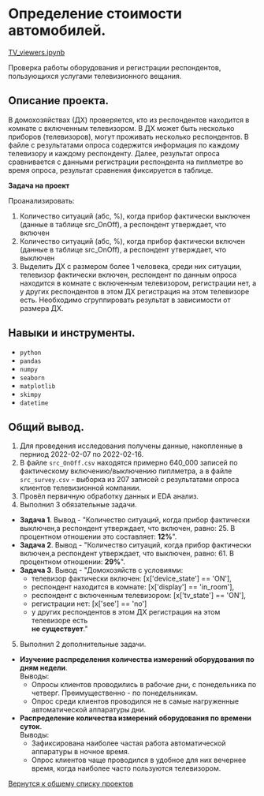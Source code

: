 # Определение стоимости автомобилей.

[TV_viewers.ipynb](TV_viewers.ipynb "notebook.ipynb")


Проверка работы оборудования и регистрации респондентов, пользующихся услугами телевизионного вещания.

## Описание проекта.

В домохозяйствах (ДХ) проверяется, кто из респондентов находится в комнате с включенным телевизором. В ДХ может быть несколько приборов (телевизоров), могут проживать несколько респондентов. В файле с результатами опроса содержится информация по каждому телевизору и каждому респонденту. Далее, результат опроса сравнивается с данными регистрации респондента на пиплметре во время опроса, результат сравнения фиксируется в таблице.


**Задача на проект** 

Проанализировать:
1. Количество ситуаций (абс, %), когда прибор фактически выключен (данные в таблице src_OnOff), а респондент утверждает, что включен
2. Количество ситуаций (абс, %), когда прибор фактически включен (данные в таблице src_OnOff), а респондент утверждает, что выключен
3. Выделить ДХ с размером более 1 человека, среди них ситуации, телевизор фактически включен, респондент по данным опроса находится в комнате с включенным телевизором, регистрации нет, а у других респондентов в этом ДХ регистрация на этом телевизоре есть. Необходимо сгруппировать результат в зависимости от размера ДХ.  


## Навыки и инструменты.

* `python`
* `pandas`  
* `numpy`  
* `seaborn`  
* `matplotlib`  
* `skimpy`
* `datetime`


## Общий вывод.
    
1. Для проведения исследования получены данные, накопленные в перниод 2022-02-07 по 2022-02-16.
2. В файле `src_OnOff.csv` находятся примерно 640_000 записей по фактическому включению/выключению пиплметра, а в файле `src_survey.csv` - выборка из 207 записей с результатами опроса клиентов телевизионной компании.  
3. Провёл первичную обработку данных и EDA анализ.
4. Выполнил 3 обязательные задачи.  
* **Задача 1**. Вывод - "Количество ситуаций, когда прибор фактически выключен,а респондент утверждает, что включен, равно: 25. В процентном отношении это составляет: **12%**".
* **Задача 2**. Вывод - "Количество ситуаций, когда прибор фактически включен,а респондент утверждает, что выключен, равно: 61. В процентном отношении: **29%**".
* **Задача 3**. Вывод - "Домохозяйств с условиями:
    * телевизор фактически включен: [x['device_state'] == 'ON'],
    * респондент находится в комнате: [x['display'] == 'in_room'],
    * респондент с включенным телевизором: [x['tv_state'] == 'ON'],
    * регистрации нет: [x['see'] == 'no']
    * у других респондентов в этом ДХ регистрация на этом телевизоре есть  
**не существует**."
5. Выполнил 2 дополнительные задачи. 
* **Изучение распределения количества измерений оборудования по дням недели**.  
    Выводы:    
    * Опросы клиентов проводились в рабочие дни, с понедельника по четверг. Преимущественно - по понедельникам.
    * Опрос среди клиентов проводился не в самые нагруженные автоматической аппаратуры дни.
* **Распределение количества измерений оборудования по времени суток**.  
Выводы:    
    * Зафиксирована наиболее частая работа автоматической аппаратуры в ночное время.
    * Опрос клиентов чаще проводился в удобное для них вечернее время, когда наиболее часто пользуются телевизором.

[Вернутся к общему списку проектов](../README.md)